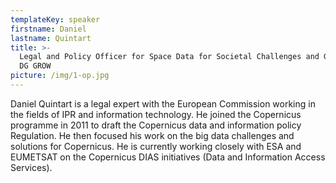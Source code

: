 ```yaml
---
templateKey: speaker
firstname: Daniel
lastname: Quintart
title: >-
  Legal and Policy Officer for Space Data for Societal Challenges and Growth at
  DG GROW
picture: /img/1-op.jpg
---
```

Daniel Quintart is a legal expert with the European Commission working in the fields of IPR and information technology. He joined the Copernicus programme in 2011 to draft the Copernicus data and information policy Regulation. He then focused his work on the big data challenges and solutions for Copernicus. He is currently working closely with ESA and EUMETSAT on the Copernicus DIAS initiatives (Data and Information Access Services).
